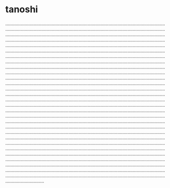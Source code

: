 # tanoshi
..........................................................................................................................................................................................................................................................................................................................................................................................................................................................................................................................................................................................................................................................................................................................................................................................................................................................................................................................................................................................................................................................................................................................................................................................................................................................................................................................................................................................................................................................................................................................................................................................................................................................................................................................................................................................................................................................................................................................................................................................................................................................................................................................................................................................................................................................................................................................................................................................................................................................................................................................................................................................................................................................................................................................................................................................................................................................................................................................................................................................................................................................................................................................................................................................................................................................................................................................................................................................................................................................................................................................................................................................................................................................................................................................................................................